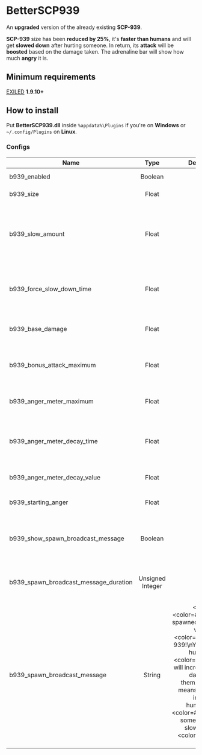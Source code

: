# BetterSCP939
An **upgraded** version of the already existing **SCP-939**.

**SCP-939** size has been **reduced by 25%**, it's **faster than humans** and will get **slowed down** after hurting someone.
In return, its **attack** will be **boosted** based on the damage taken.
The adrenaline bar will show how much **angry** it is.

## Minimum requirements
[EXILED](https://github.com/galaxy119/EXILED) **1.9.10+**

## How to install
Put **BetterSCP939.dll** inside `%appdata%\Plugins` if you're on **Windows** or `~/.config/Plugins` on **Linux**.

### Configs
| Name | Type | Default Value | Description |
| --- | :---: | :---: | --- |
| b939_enabled | Boolean | True | Enable/Disable the plugin. |
| b939_size | Float | 0.75 | The size of SCP-939. |
| b939_slow_amount | Float | 10 | How much SCP-939 will be slowed down after hurting someone (higher is faster). |
| b939_force_slow_down_time | Float | 3 | For how many seconds SCP-939 will be slowed down after hurting someone. |
| b939_base_damage | Float | 40 | The base damage that SCP-939 will inflict. |
| b939_bonus_attack_maximum | Float | 150 | The maximum amount of bonus attack that SCP-939 can inflict. |
| b939_anger_meter_maximum | Float | 500 | The maximum amount of SCP-939 anger. |
| b939_anger_meter_decay_time | Float | 1 | After how many seconds, the anger meter will start to decay. |
| b939_anger_meter_decay_value| Float | 3 | How much the anger meter will decay. |
| b939_starting_anger | Float | 0 | The starting value of anger of SCP-939. |
| b939_show_spawn_broadcast_message | Boolean | False | If enabled, a broadcast message will be shown to SCP-939 after its spawn. |
| b939_spawn_broadcast_message_duration | Unsigned Integer | 15 | The duration of the SCP-939 spawn broadcast message. |
| b939_spawn_broadcast_message | String | <size=20><color=#00FFFF>You've spawned as an upgraded version of <color=#FF0000>SCP-939</color>!\nYou're faster than humans, your <color=#FF0000>anger</color> will increase after taking damage from them.\nMore anger means more damage inflicted to humans.\nAfter <color=#FF0000>hurting</color> someone, you'll get slowed down for <color=#FF0000>{0}</color> seconds</color></size> | The broadcast message that will be shown to SCP-939 after its spawn. |
